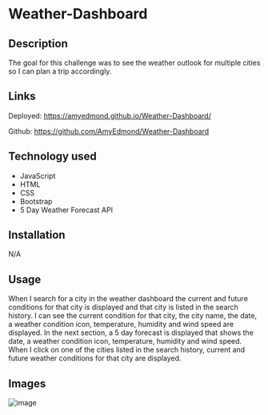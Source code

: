 # Weather-Dashboard

## Description

The goal for this challenge was to see the weather outlook for multiple cities so I can plan a trip accordingly.

## Links

Deployed: https://amyedmond.github.io/Weather-Dashboard/

Github: https://github.com/AmyEdmond/Weather-Dashboard

## Technology used

* JavaScript 
* HTML
* CSS
* Bootstrap 
* 5 Day Weather Forecast API

## Installation

N/A

## Usage

When I search for a city in the weather dashboard the current and future conditions for that city is displayed and that city is listed in the search history.
I can see the current condition for that city, the city name, the date, a weather condition icon, temperature, humidity and wind speed are displayed.
In the next section, a 5 day forecast is displayed that shows the date, a weather condition icon, temperature, humidity and wind speed.
When I click on one of the cities listed in the search history, current and future weather conditions for that city are displayed.

## Images
![image](https://user-images.githubusercontent.com/122325607/225497788-27dd3cd0-a69e-4615-8d52-7c24a83a9ac2.png)
